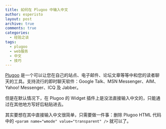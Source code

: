 ```yaml
---
title: 如何在 Plugoo 中输入中文
author: esperisto
layout: post
archive: true
comments: true
categories:
  - 经验之谈
tags:
  - plugoo
  - web服务
  - 中文
  - 技巧
---
```

[Plugoo][1] 是一个可以让您在自己的站点、电子邮件、论坛文章等等中和您的读者聊天的工具。支持流行的即时聊天软件：Google Talk、MSN Messenger、AIM、Yahoo! Messenger、ICQ 及 Jabber。

但是在默认情况下，在 Plugoo 的 Widget 插件上是没法直接输入中文的，只能通过在其他地方写好后粘贴进去。

其实要想在其中直接输入中文很简单，只需要做一件事：删除 Plugoo HTML 代码中的 `<param name="wmode" value="transparent" />` 就可以了。

 [1]: http://www.plugoo.com